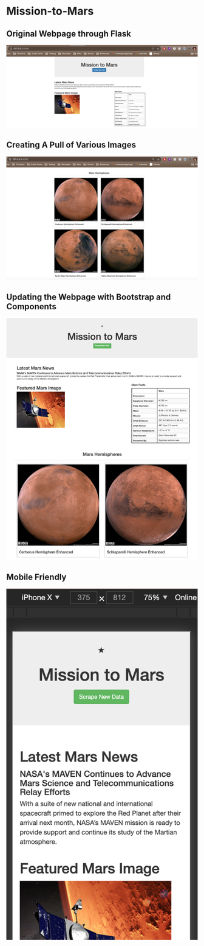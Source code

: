 # Mission-to-Mars

## Original Webpage through Flask

![](/Original.png)

## Creating A Pull of Various Images

![](/Deliverable2.png)

## Updating the Webpage with Bootstrap and Components

![](/UpdatedWebpage.png)

## Mobile Friendly

![](/MobileView.png)
